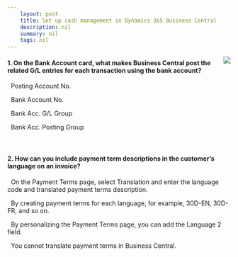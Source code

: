 ```yaml
---
    layout: post
    title: Set up cash management in Dynamics 365 Business Central  
    description: nil
    summary: nil
    tags: nil
---
```



 <a target="_blank" href="https://docs.microsoft.com/en-us/learn/modules/cash-management-dynamics-365-business-central/3-check/"><i class="fas fa-external-link-alt"></i> </a>
 <img align="right" src="https://docs.microsoft.com/en-us/learn/achievements/cash-management-dynamics-365-business-central.svg">
####  1. On the Bank Account card, what makes Business Central post the related G/L entries for each transaction using the bank account?


<i class='far fa-square'></i> &nbsp;&nbsp;Posting Account No.

<i class='far fa-square'></i> &nbsp;&nbsp;Bank Account No.

<i class='far fa-square'></i> &nbsp;&nbsp;Bank Acc. G/L Group

<i class='fas fa-check-square' style='color: Dodgerblue;'></i> &nbsp;&nbsp;Bank Acc. Posting Group
<br />
<br />
<br />

####  2. How can you include payment term descriptions in the customer’s language on an invoice?


<i class='fas fa-check-square' style='color: Dodgerblue;'></i> &nbsp;&nbsp;On the Payment Terms page, select Translation and enter the language code and translated payment terms description.

<i class='far fa-square'></i> &nbsp;&nbsp;By creating payment terms for each language, for example, 30D-EN, 30D-FR, and so on.

<i class='far fa-square'></i> &nbsp;&nbsp;By personalizing the Payment Terms page, you can add the Language 2 field.

<i class='far fa-square'></i> &nbsp;&nbsp;You cannot translate payment terms in Business Central.
<br />
<br />
<br />

